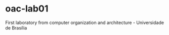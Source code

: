 # oac-lab01
First laboratory from computer organization and architecture - Universidade de Brasília
